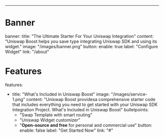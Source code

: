 ---
# Banner
banner:
  title: "The Ultimate Starter For Your Uniswap Integration"
  content: "Uniswap Boost helps you save type integrating Uniswap SDK and using its widget."
  image: "/images/banner.png"
  button:
    enable: true
    label: "Configure Widget"
    link: "/about"

# Features
features:
  - title: "What's Included in Uniswap Boost"
    image: "/images/service-1.png"
    content: "Uniswap Boost providesa comprehensive starter code that includes everything you need to get started with your Uniswap SDK Integration Project. What's Included in Uniswap Boost"
    bulletpoints:
      - "Swap Template with smart routing"
      - "Uniswap Widget customizer"
      - "**Open-source and free** for personal and commercial use"
    button:
      enable: false
      label: "Get Started Now"
      link: "#"
